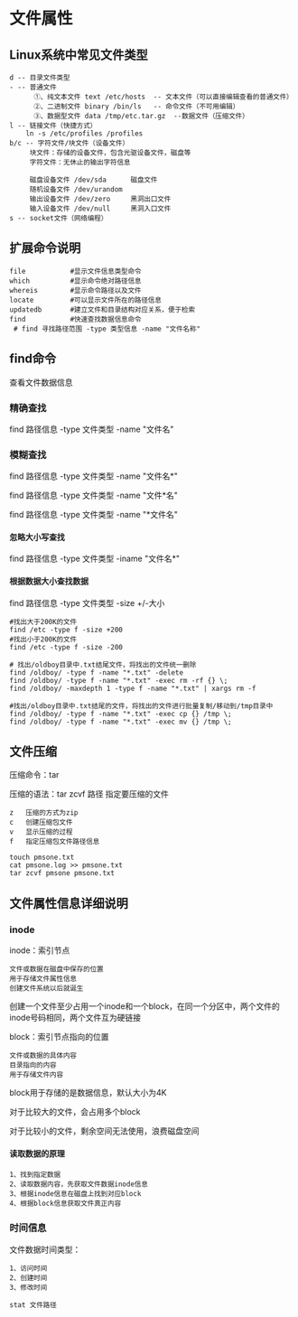 # 文件属性

## Linux系统中常见文件类型
```
d -- 目录文件类型
- -- 普通文件
      ①、纯文本文件 text /etc/hosts  -- 文本文件（可以直接编辑查看的普通文件）
      ②、二进制文件 binary /bin/ls   -- 命令文件（不可用编辑）
      ③、数据型文件 data /tmp/etc.tar.gz  --数据文件（压缩文件） 
l -- 链接文件（快捷方式）
    ln -s /etc/profiles /profiles
b/c -- 字符文件/块文件（设备文件）
     块文件：存储的设备文件，包含光驱设备文件，磁盘等
     字符文件：无休止的输出字符信息
     
     磁盘设备文件 /dev/sda      磁盘文件
     随机设备文件 /dev/urandom  
     输出设备文件 /dev/zero     黑洞出口文件
     输入设备文件 /dev/null     黑洞入口文件 
s -- socket文件（网络编程）
```

## 扩展命令说明
```
file           #显示文件信息类型命令
which          #显示命令绝对路径信息
whereis        #显示命令路径以及文件
locate         #可以显示文件所在的路径信息
updatedb       #建立文件和目录结构对应关系，便于检索
find           #快速查找数据信息命令
 # find 寻找路径范围 -type 类型信息 -name "文件名称"
```

## find命令

查看文件数据信息

### 精确查找

find 路径信息 -type 文件类型 -name "文件名" 

### 模糊查找

find 路径信息 -type 文件类型 -name "文件名*" 

find 路径信息 -type 文件类型 -name "文件*名" 

find 路径信息 -type 文件类型 -name "*文件名" 

#### 忽略大小写查找

find 路径信息 -type 文件类型 -iname "文件名*"

#### 根据数据大小查找数据

find 路径信息 -type 文件类型 -size +/-大小 

```shell
#找出大于200K的文件
find /etc -type f -size +200
#找出小于200K的文件
find /etc -type f -size -200
```

~~~shell
# 找出/oldboy目录中.txt结尾文件，将找出的文件统一删除
find /oldboy/ -type f -name "*.txt" -delete
find /oldboy/ -type f -name "*.txt" -exec rm -rf {} \;
find /oldboy/ -maxdepth 1 -type f -name "*.txt" | xargs rm -f

#找出/oldboy目录中.txt结尾的文件，将找出的文件进行批量复制/移动到/tmp目录中
find /oldboy/ -type f -name "*.txt" -exec cp {} /tmp \;
find /oldboy/ -type f -name "*.txt" -exec mv {} /tmp \;
~~~

## 文件压缩

压缩命令：tar
 
压缩的语法：tar zcvf 路径 指定要压缩的文件
```
z   压缩的方式为zip
c   创建压缩包文件
v   显示压缩的过程
f   指定压缩包文件路径信息
```

```shell
touch pmsone.txt
cat pmsone.log >> pmsone.txt
tar zcvf pmsone pmsone.txt
```

## 文件属性信息详细说明

### inode

inode：索引节点 
```
文件或数据在磁盘中保存的位置
用于存储文件属性信息
创建文件系统以后就诞生
```
创建一个文件至少占用一个inode和一个block，在同一个分区中，两个文件的inode号码相同，两个文件互为硬链接

block：索引节点指向的位置
```
文件或数据的具体内容
目录指向的内容
用于存储文件内容
```
block用于存储的是数据信息，默认大小为4K

对于比较大的文件，会占用多个block

对于比较小的文件，剩余空间无法使用，浪费磁盘空间

#### 读取数据的原理
```
1、找到指定数据
2、读取数据内容，先获取文件数据inode信息
3、根据inode信息在磁盘上找到对应block
4、根据block信息获取文件真正内容
```

### 时间信息
文件数据时间类型： 
```
1、访问时间
2、创建时间
3、修改时间
```
```shell
stat 文件路径
```
